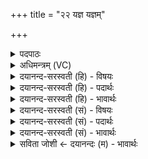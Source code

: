 +++
title = "२२ यज्ञ यज्ञम्"

+++
<details><summary>पदपाठः</summary>

यज्ञ॑। य॒ज्ञम्। ग॒च्छ॒। य॒ज्ञप॑ति॒मिति॑ य॒ज्ञऽप॑तिम्। ग॒च्छ॒। स्वाम्। योनि॑म्। ग॒च्छ॒। स्वाहा॑। ए॒षः। ते॒। य॒ज्ञः। य॒ज्ञ॒प॒त॒ इति॑ यज्ञऽपते। स॒हसू॑क्तवाक॒ इति॑ स॒हऽसू॑क्तवाकः। सर्व॑वीर॒ इति॒ सर्व॑ऽवीरः। तम्। जु॒ष॒स्व॒। स्वाहा॑। २२।
</details>

<details><summary>अधिमन्त्रम् (VC)</summary>

- गृहपतयो देवताः
- अत्रिर्ऋषिः
- भुरिक् साम्नी बृहती, विराड् आर्ची बृहती
- ऋषभः, मध्यमः
</details>

<details><summary>दयानन्द-सरस्वती (हि) - विषयः</summary>

फिर गृहस्थों के लिये विशेष उपदेश अगले मन्त्र में किया है ॥
</details>

<details><summary>दयानन्द-सरस्वती (हि) - पदार्थः</summary>

पदार्थान्वयभाषाः -  हे (यज्ञ) सत्कर्म्मों से सङ्गत होनेवाले गृहाश्रमी ! तू (स्वाहा) सत्य-सत्य क्रिया से (यज्ञम्) विद्वानों के सत्कारपूर्वक गृहाश्रम को (गच्छ) प्राप्त हो, (यज्ञपतिम्) सङ्ग करने योग्य गृहाश्रम के पालनेवाले को (गच्छ) प्राप्त हो, (स्वाम्) अपने (योनिम्) घर और स्वभाव को (गच्छ) प्राप्त हो, (यज्ञपते) गृहाश्रम धर्म्मपालक तू (ते) तेरा जो (एषः) यह (सहसूक्तवाकः) ऋग्, यजुः, साम और अथर्ववेद के सूक्त और अनुवाकों से कथित (सर्ववीरः) जिससे आत्मा और शरीर के पूर्णबलयुक्त समस्त वीर प्राप्त होते हैं (यज्ञः) प्रशंसनीय प्रजा की रक्षा के निमित्त विद्याप्रचाररूप यज्ञ है, (तम्) उसका तू (स्वाहा) सत्यविद्या, न्याय प्रकाश करनेवाली वेदवाणी से (जुषस्व) प्रीति से सेवन कर ॥२२॥
</details>

<details><summary>दयानन्द-सरस्वती (हि) - भावार्थः</summary>

भावार्थभाषाः -  प्रजाजन गृहस्थ पुरुष बड़े-बड़े यत्नों से घर के कार्यों को उत्तम रीति से करें। राजभक्ति, राजसहायता और उत्तम धर्म्म से गृहाश्रम को सब प्रकार से पालें और राजा भी श्रेष्ठ विद्या के प्रचार से सब को सन्तुष्ट करे ॥२२॥
</details>

<details><summary>दयानन्द-सरस्वती (सं) - विषयः</summary>

पुनर्गृहस्थेभ्यो विशेषोपदेशमाह ॥
</details>

<details><summary>दयानन्द-सरस्वती (सं) - पदार्थः</summary>

पदार्थान्वयभाषाः -  हे यज्ञ ! त्वं स्वाहा, यज्ञं गच्छ, यज्ञपतिं गच्छ, स्वां योनिं गच्छ, यज्ञपते ते य एष सहसूक्तवाकः सर्ववीरो यज्ञोऽस्ति, तं त्वं स्वाहा जुषस्व ॥२२॥
</details>

<details><summary>दयानन्द-सरस्वती (सं) - भावार्थः</summary>

भावार्थभाषाः -  प्रजाजनो गृहस्थः पुरुषः प्रयत्नेन गृहकर्म्माणि यथावत् कुर्य्यात्, राजभक्त्या राजाश्रयेण सद्धर्म्मव्यवहारेण च गृहाश्रमं परिपालयेत्, राजा च सद्विद्या प्रचारेण सर्वान् पोषयेत् ॥२२॥
</details>

<details><summary>सविता जोशी ← दयानन्दः (म) - भावार्थः</summary>

भावार्थभाषाः -  गृहस्थाश्रमी लोकांनी गृहकृत्ये उत्तमरीत्या पार पाडावीत. राज्याची भक्ती व राज्याची सहायता करावी आणि गृहस्थाश्रमाचे पालन उत्तमरीत्या करावे, तसेच राजानेही श्रेष्ठ विद्येचा प्रचार करून सर्वांना संतुष्ट करावे.
</details>